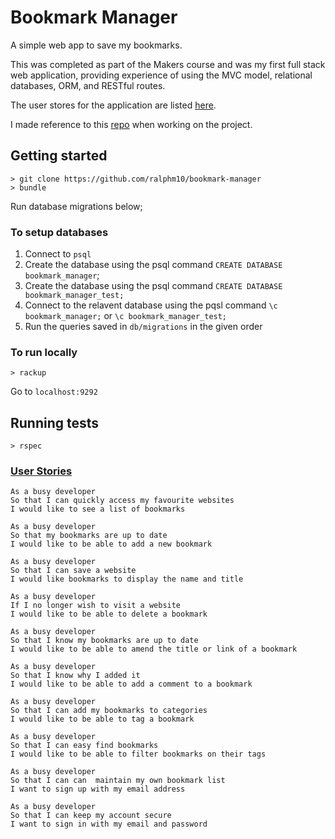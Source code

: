 # Bookmark Manager

A simple web app to save my bookmarks.

This was completed as part of the Makers course and was my first full stack web application, providing experience of using the MVC model, relational databases, ORM, and RESTful routes.

The user stores for the application are listed [here](#user-stories).

I made reference to this [repo](https://github.com/makersacademy/bookmark_manager_example) when working on the project. 

## Getting started
```
> git clone https://github.com/ralphm10/bookmark-manager
> bundle
```
Run database migrations below; 

### To setup databases
1. Connect to `psql`
2. Create the database using the psql command `CREATE DATABASE bookmark_manager`;
3. Create the database using the psql command `CREATE DATABASE bookmark_manager_test;`
3. Connect to the relavent database using the pqsl command `\c bookmark_manager;` or `\c bookmark_manager_test;`
4. Run the queries saved in `db/migrations` in the given order

### To run locally
```
> rackup
```
Go to <code>localhost:9292</code>

## Running tests
```
> rspec
```

### [User Stories](#user-stories)

```
As a busy developer
So that I can quickly access my favourite websites
I would like to see a list of bookmarks

As a busy developer
So that my bookmarks are up to date
I would like to be able to add a new bookmark

As a busy developer
So that I can save a website
I would like bookmarks to display the name and title

As a busy developer
If I no longer wish to visit a website
I would like to be able to delete a bookmark

As a busy developer
So that I know my bookmarks are up to date
I would like to be able to amend the title or link of a bookmark

As a busy developer
So that I know why I added it
I would like to be able to add a comment to a bookmark

As a busy developer
So that I can add my bookmarks to categories
I would like to be able to tag a bookmark

As a busy developer
So that I can easy find bookmarks
I would like to be able to filter bookmarks on their tags

As a busy developer
So that I can can  maintain my own bookmark list
I want to sign up with my email address

As a busy developer
So that I can keep my account secure
I want to sign in with my email and password
```
